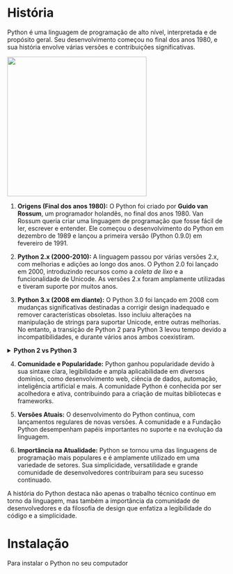 # História

Python é uma linguagem de programação de alto nível, interpretada e de propósito geral. Seu desenvolvimento começou no final dos anos 1980, e sua história envolve várias versões e contribuições significativas.

<img src="https://aem.dropbox.com/cms/content/dam/dropbox/blog/company/2019/guido_featured.png" style="margin-inline: auto; width: 320px; height: auto;">

1. **Origens (Final dos anos 1980):** O Python foi criado por **Guido van Rossum**, um programador holandês, no final dos anos 1980. Van Rossum queria criar uma linguagem de programação que fosse fácil de ler, escrever e entender. Ele começou o desenvolvimento do Python em dezembro de 1989 e lançou a primeira versão (Python 0.9.0) em fevereiro de 1991.

2. **Python 2.x (2000-2010):** A linguagem passou por várias versões 2.x, com melhorias e adições ao longo dos anos. O Python 2.0 foi lançado em 2000, introduzindo recursos como a *coleta de lixo* e a funcionalidade de Unicode. As versões 2.x foram amplamente utilizadas e tiveram suporte por muitos anos.

3. **Python 3.x (2008 em diante):** O Python 3.0 foi lançado em 2008 com mudanças significativas destinadas a corrigir design inadequado e remover características obsoletas. Isso incluiu alterações na manipulação de strings para suportar Unicode, entre outras melhorias. No entanto, a transição de Python 2 para Python 3 levou tempo devido a incompatibilidades, e durante vários anos ambos coexistiram.

<details>
  <summary><b>Python 2 vs Python 3</b></summary>
  
  Era muito comum alguns anos atrás ficar em dúvidas sobre essa diferença de versões, pensamentos como <i>"será que eu deveria estudar o Python 2 ou só o Python 3 já resolve?"</i>, <i>"quais as diferenças entre essas versões? será que vou ter dificuldade para entender códigos entre elas?"</i> eram muito comuns na época. Atualmente basta estudar as versões mais modernas da linguagem, python 2 foi "extinto" e apenas projetos legados utilizam mas entendendo as novas versões do Python você será capaz de compreender as versões mais antigas também, sem muitos problemas.
</details>

4. **Comunidade e Popularidade:** Python ganhou popularidade devido à sua sintaxe clara, legibilidade e ampla aplicabilidade em diversos domínios, como desenvolvimento web, ciência de dados, automação, inteligência artificial e mais. A comunidade Python é conhecida por ser acolhedora e ativa, contribuindo para a criação de muitas bibliotecas e frameworks.

5. **Versões Atuais:** O desenvolvimento do Python continua, com lançamentos regulares de novas versões. A comunidade e a Fundação Python desempenham papéis importantes no suporte e na evolução da linguagem.

6. **Importância na Atualidade:** Python se tornou uma das linguagens de programação mais populares e é amplamente utilizado em uma variedade de setores. Sua simplicidade, versatilidade e grande comunidade de desenvolvedores contribuíram para seu sucesso continuado.

A história do Python destaca não apenas o trabalho técnico contínuo em torno da linguagem, mas também a importância da comunidade de desenvolvedores e da filosofia de design que enfatiza a legibilidade do código e a simplicidade.

# Instalação

Para instalar o Python no seu computador
